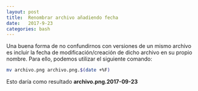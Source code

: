 ```yaml
---
layout: post
title:  Renombrar archivo añadiendo fecha
date:   2017-9-23
categories: bash
---
```

Una buena forma de no confundirnos con versiones de un mismo archivo es incluir la fecha de modificación/creación de dicho archivo en su propio nombre. Para ello, podemos utilizar el siguiente comando:
``` bash
mv archivo.png archivo.png.$(date +%F)
```
Esto daría como resultado **archivo.png.2017-09-23**
